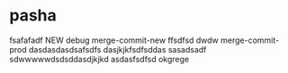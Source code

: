 # pasha
fsafafadf
NEW
debug
merge-commit-new
ffsdfsd
dwdw
merge-commit-prod
dasdasdasdsafsdfs
dasjkjkfsdfsddas
sasadsadf
sdwwwwwdsdsddasdjkjkd
asdasfsdfsd
okgrege
